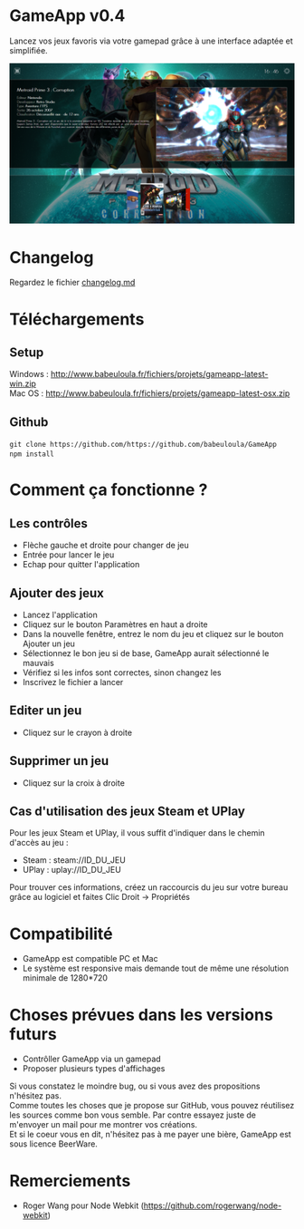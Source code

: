 GameApp v0.4
============

Lancez vos jeux favoris via votre gamepad grâce à une interface adaptée et simplifiée.

![GameApp Windows](windows.png)

Changelog
=========

Regardez le fichier [changelog.md](changelog.md)


Téléchargements
===============

Setup
-----

Windows : <http://www.babeuloula.fr/fichiers/projets/gameapp-latest-win.zip>     
Mac OS : <http://www.babeuloula.fr/fichiers/projets/gameapp-latest-osx.zip>

Github
------

`git clone https://github.com/https://github.com/babeuloula/GameApp`     
`npm install`


Comment ça fonctionne ?
=======================

Les contrôles
-------------

* Flèche gauche et droite pour changer de jeu
* Entrée pour lancer le jeu
* Echap pour quitter l'application

Ajouter des jeux
----------------

* Lancez l'application
* Cliquez sur le bouton Paramètres en haut a droite
* Dans la nouvelle fenêtre, entrez le nom du jeu et cliquez sur le bouton Ajouter un jeu
* Sélectionnez le bon jeu si de base, GameApp aurait sélectionné le mauvais
* Vérifiez si les infos sont correctes, sinon changez les
* Inscrivez le fichier a lancer

Editer un jeu
-------------

* Cliquez sur le crayon à droite

Supprimer un jeu
----------------

* Cliquez sur la croix à droite

Cas d'utilisation des jeux Steam et UPlay
-----------------------------------------

Pour les jeux Steam et UPlay, il vous suffit d'indiquer dans le chemin d'accès au jeu :

* Steam : steam://ID_DU_JEU
* UPlay : uplay://ID_DU_JEU

Pour trouver ces informations, créez un raccourcis du jeu sur votre bureau grâce au logiciel et faites Clic Droit -> Propriétés


Compatibilité
=============

* GameApp est compatible PC et Mac
* Le système est responsive mais demande tout de même une résolution minimale de 1280*720


Choses prévues dans les versions futurs
=======================================

* Contrôller GameApp via un gamepad
* Proposer plusieurs types d'affichages


Si vous constatez le moindre bug, ou si vous avez des propositions n'hésitez pas.     
Comme toutes les choses que je propose sur GitHub, vous pouvez réutilisez les sources comme bon vous semble. Par contre essayez juste de m'envoyer un mail pour me montrer vos créations.     
Et si le coeur vous en dit, n'hésitez pas à me payer une bière, GameApp est sous licence BeerWare.     


Remerciements
=============

* Roger Wang pour Node Webkit (<https://github.com/rogerwang/node-webkit>)
